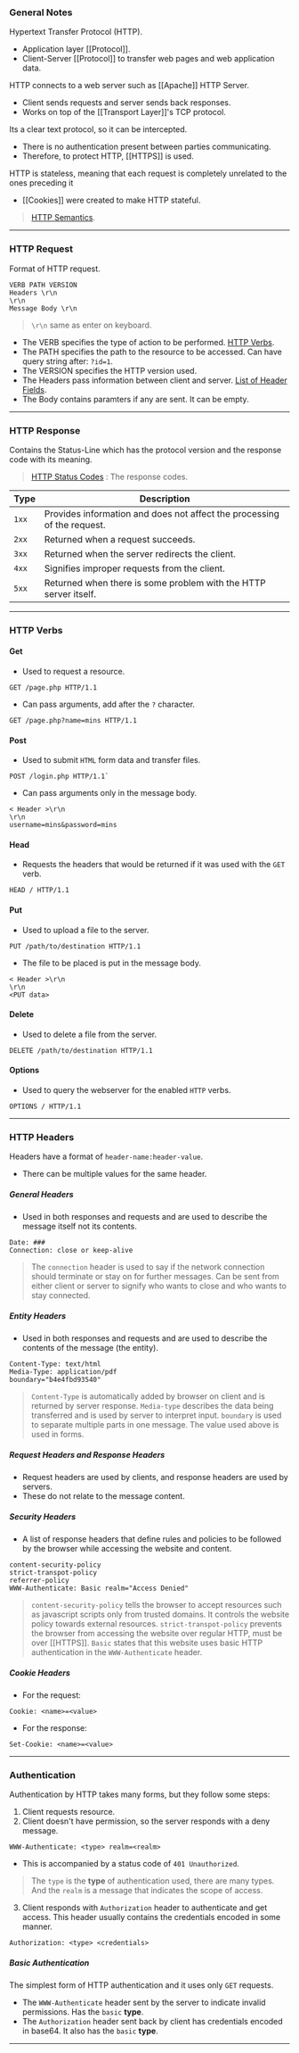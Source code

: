 
### General Notes

Hypertext Transfer Protocol (HTTP).
- Application layer [[Protocol]].
- Client-Server [[Protocol]] to transfer web pages and web application data.

HTTP connects to a web server such as [[Apache]] HTTP Server.
- Client sends requests and server sends back responses.
- Works on top of the [[Transport Layer]]'s TCP protocol.

Its a clear text protocol, so it can be intercepted. 
- There is no authentication present between parties communicating.
- Therefore, to protect HTTP, [[HTTPS]] is used.

HTTP is stateless, meaning that each request is completely unrelated to the ones preceding it
- [[Cookies]] were created to make HTTP stateful.

> [HTTP Semantics](https://www.rfc-editor.org/rfc/rfc9110.html).

---
### HTTP Request

Format of HTTP request. 
```
VERB PATH VERSION
Headers \r\n
\r\n
Message Body \r\n
```
> `\r\n` same as enter on keyboard.

* The VERB specifies the type of action to be performed.  [HTTP Verbs](https://www.restapitutorial.com/lessons/httpmethods.html#:~:text=The%20primary%20or%20most%2Dcommonly,but%20are%20utilized%20less%20frequently.).
* The PATH specifies the path to the resource to be accessed. Can have query string after: `?id=1`.
* The VERSION specifies the HTTP version used.
* The Headers pass information between client and server. [List of Header Fields](https://developer.mozilla.org/en-US/docs/Web/HTTP/Headers).
* The Body contains paramters if any are sent. It can be empty.

---

### HTTP Response

Contains the Status-Line which has the protocol version and the response code with its meaning.

> [HTTP Status Codes](https://www.restapitutorial.com/httpstatuscodes.html) : The response codes.

| Type  | Description                                                                                                                                 |
| ----- | -------------------------------------------------------------------------------------------------------------------------------- |
| `1xx` | Provides information and does not affect the processing of the request.                                                          |
| `2xx` | Returned when a request succeeds.                                                                                                |
| `3xx` | Returned when the server redirects the client.                                                                                   |
| `4xx` | Signifies improper requests from the client. |
| `5xx` | Returned when there is some problem with the HTTP server itself.                                                               |

---

### HTTP Verbs

#### Get
- Used to request a resource.
 ```
 GET /page.php HTTP/1.1
 ```

- Can pass arguments, add after the `?` character.
```
GET /page.php?name=mins HTTP/1.1
```

#### Post
- Used to submit `HTML` form data and transfer files.
```
POST /login.php HTTP/1.1`
```

- Can pass arguments only in the message body.
```
< Header >\r\n
\r\n
username=mins&password=mins
``` 

#### Head
- Requests the headers that would be returned if it was used with the `GET` verb.
```
HEAD / HTTP/1.1
```
#### Put 
- Used to upload a file to the server.
```
PUT /path/to/destination HTTP/1.1
```

- The file to be placed is put in the message body.
```
< Header >\r\n
\r\n
<PUT data>
```

#### Delete
- Used to delete a file from the server.
```
DELETE /path/to/destination HTTP/1.1
```

#### Options
- Used to query the webserver for the enabled `HTTP` verbs.
```
OPTIONS / HTTP/1.1
```

---
### HTTP Headers

Headers have a format of `header-name:header-value`.
- There can be multiple values for the same header.
##### General Headers
* Used in both responses and requests and are used to describe the message itself not its contents.

```
Date: ###
Connection: close or keep-alive
```

> The `connection` header is used to say if the network connection should terminate or stay on for further messages. Can be sent from either client or server to signify who wants to close and who wants to stay connected.

##### Entity Headers
* Used in both responses and requests and are used to describe the contents of the message (the entity).

```
Content-Type: text/html
Media-Type: application/pdf
boundary="b4e4fbd93540"
```
> `Content-Type` is automatically added by browser on client and is returned by server response.
> `Media-type` describes the data being transferred and is used by server to interpret input.
> `boundary` is used to separate multiple parts in one message. The value used above is used in forms.

##### Request Headers and Response Headers
* Request headers are used by clients, and response headers are used by servers.
* These do not relate to the message content.

##### Security Headers
* A list of response headers that define rules and policies to be followed by the browser while accessing the website and content.

```
content-security-policy
strict-transpot-policy
referrer-policy
WWW-Authenticate: Basic realm="Access Denied"
```
> `content-security-policy` tells the browser to accept resources such as javascript scripts only from trusted domains. It controls the website policy towards external resources.
> `strict-transpot-policy` prevents the browser from accessing the website over regular HTTP, must be over [[HTTPS]].
> `Basic` states that this website uses basic HTTP authentication in the `WWW-Authenticate` header.

##### Cookie Headers

* For the request:
```
Cookie: <name>=<value>
```

* For the response:
```
Set-Cookie: <name>=<value>
```

---
### Authentication

Authentication by HTTP takes many forms, but they follow some steps:
1. Client requests resource.
2. Client doesn't have permission, so the server responds with a deny message.
```
WWW-Authenticate: <type> realm=<realm>
```
- This is accompanied by a status code of `401 Unauthorized`.

> The `type` is the **type** of authentication used, there are many types. And the `realm` is a message that indicates the scope of access.

3. Client responds with `Authorization` header to authenticate and get access. This header usually contains the credentials encoded in some manner.
```
Authorization: <type> <credentials>
```

##### Basic Authentication

The simplest form of HTTP authentication and it uses only `GET` requests.

* The `WWW-Authenticate` header sent by the server to indicate invalid permissions. Has the `basic` **type**.
* The `Authorization` header sent back by client has credentials encoded in base64. It also has the `basic` **type**.

---
